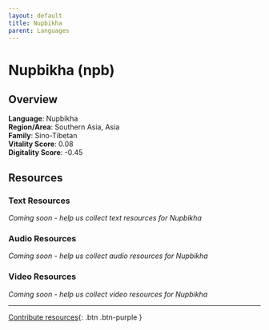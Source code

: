 ```yaml
---
layout: default
title: Nupbikha
parent: Languages
---
```


# Nupbikha (npb)

## Overview

**Language**: Nupbikha  
**Region/Area**: Southern Asia, Asia  
**Family**: Sino-Tibetan  
**Vitality Score**: 0.08  
**Digitality Score**: -0.45  

## Resources

### Text Resources
*Coming soon - help us collect text resources for Nupbikha*

### Audio Resources
*Coming soon - help us collect audio resources for Nupbikha*

### Video Resources
*Coming soon - help us collect video resources for Nupbikha*

---

[Contribute resources](https://fairtrain.github.io/){: .btn .btn-purple }
